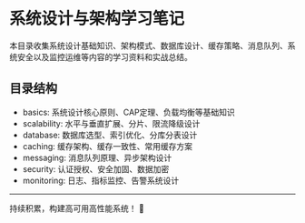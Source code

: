 # 系统设计与架构学习笔记

本目录收集系统设计基础知识、架构模式、数据库设计、缓存策略、消息队列、系统安全以及监控运维等内容的学习资料和实战总结。

## 目录结构

- basics: 系统设计核心原则、CAP定理、负载均衡等基础知识
- scalability: 水平与垂直扩展、分片、限流降级设计
- database: 数据库选型、索引优化、分库分表设计
- caching: 缓存架构、缓存一致性、常用缓存方案
- messaging: 消息队列原理、异步架构设计
- security: 认证授权、安全加固、数据加密
- monitoring: 日志、指标监控、告警系统设计

---

持续积累，构建高可用高性能系统！ 🚀

